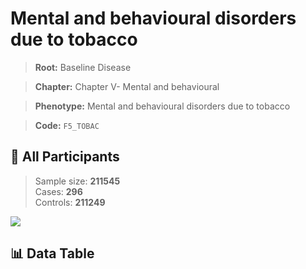 # Mental and behavioural disorders due to tobacco

> **Root:** Baseline Disease  

> **Chapter:** Chapter V- Mental and behavioural  

> **Phenotype:** Mental and behavioural disorders due to tobacco  

> **Code:** `F5_TOBAC`

## 🧪 All Participants  
> Sample size: **211545**  
> Cases: **296**  
> Controls: **211249**
<img src="/Sensitive/Figures/ALL/Baseline/F5_TOBAC.png"/>

## 📊 Data Table
<CsvTableMRF src="/Sensitive/Data/ALL/Baseline/LG_F5_TOBAC.csv"/>


